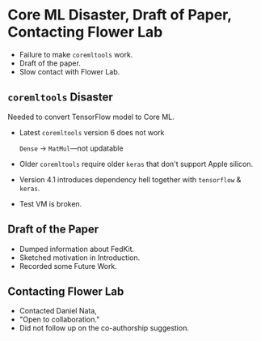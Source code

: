 <!-- slide -->
# Core ML Disaster, Draft of Paper, Contacting Flower Lab

<!-- slide -->
- Failure to make `coremltools` work.
- Draft of the paper.
- Slow contact with Flower Lab.

<!-- slide -->
## `coremltools` Disaster

Needed to convert TensorFlow model to Core ML.

- Latest `coremltools` version 6 does not work

    `Dense` → `MatMul`—not updatable
- Older `coremltools` require older `keras` that don't support Apple silicon.
- Version 4.1 introduces dependency hell together with `tensorflow` & `keras`.
- Test VM is broken.

<!-- slide -->
## Draft of the Paper

- Dumped information about FedKit.
- Sketched motivation in Introduction.
- Recorded some Future Work.

<!-- slide -->
## Contacting Flower Lab

- Contacted Daniel Nata,
- "Open to collaboration."
- Did not follow up on the co-authorship suggestion.
